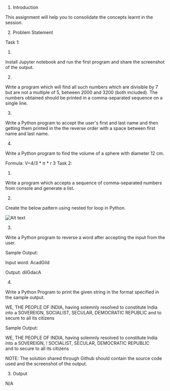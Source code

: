 1.   Introduction	 

This assignment will help you to consolidate the concepts learnt in the session. 
 
2.   Problem Statement	 
 
  
Task 1: 
 
 
1.  
 
Install Jupyter notebook and run the first program and share the screenshot of the output.  
 
  
 
2.  
 
Write a program which will find all such numbers which are divisible by 7 but are not a multiple of 5, between 2000 and 3200 (both included). The numbers obtained should be printed in a comma-separated sequence on a single line. 
 
 
3.  
 
Write a Python program to accept the user's first and last name and then getting them printed in the the reverse order with a space between first name and last name. 
 
 
4.  
 
Write a Python program to find the volume of a sphere with diameter 12 cm.  
 
Formula: V=4/3 * π * r 3 
Task 2:  
 
 
1.  
 
Write a program which accepts a sequence of comma-separated numbers from console and generate a list. 
 
 
2.  
 
Create the below pattern using nested for loop in Python. 
 
![Alt text](https://github.com/ANUJABANTHIYA/Python-Assignments/blob/master/question2.PNG)
 
 
3.  
 
Write a Python program to reverse a word after accepting the input from the user. 
 
Sample Output: 
 
Input word: AcadGild 
 
Output: dilGdacA 
 
 
 
 
 
4.  
 
Write a Python Program to print the given string in the format specified in the sample output. 
 
WE, THE PEOPLE OF INDIA, having solemnly resolved to constitute India into a 
SOVEREIGN, SOCIALIST, SECULAR, DEMOCRATIC REPUBLIC and to secure to all its citizens 
 
Sample Output: 
 
WE, THE PEOPLE OF INDIA,   having solemnly resolved to constitute India into a SOVEREIGN, !  SOCIALIST, SECULAR, DEMOCRATIC REPUBLIC  
  and to secure to all its citizens 
 
 
NOTE:  The	  solution	  shared	  through	  Github	  should	 contain the source code used  and  the	  screenshot	  of	  the	  output.	 
 
 
3.  Output	 
  
N/A 
  
 
 
